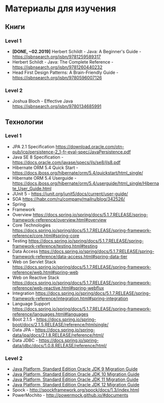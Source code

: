 # Материалы для изучения

## Книги

### Level 1
 - **[DONE, ~02.2019]** Herbert Schildt - Java: A Beginner's Guide - https://isbnsearch.org/isbn/9781259589317
 - Herbert Schildt - Java: The Complete Reference - https://isbnsearch.org/isbn/9781260440232
 - Head First Design Patterns: A Brain-Friendly Guide - https://isbnsearch.org/isbn/9780596007126

### Level 2
 - Joshua Bloch - Effective Java https://isbnsearch.org/isbn/9780134685991

## Технологии 

### Level 1
- JPA 2.1 Specification https://download.oracle.com/otn-pub/jcp/persistence-2_1-fr-eval-spec/JavaPersistence.pdf
- Java SE 8 Specification - https://docs.oracle.com/javase/specs/jls/se8/jls8.pdf
- Hibernate ORM 5.4 Quick Start - https://docs.jboss.org/hibernate/orm/5.4/quickstart/html_single/
- Hibernate ORM 5.4 Userguide - https://docs.jboss.org/hibernate/orm/5.4/userguide/html_single/Hibernate_User_Guide.html
- JUnit 5 - https://junit.org/junit5/docs/current/user-guide/
- SOA https://habr.com/ru/company/mailru/blog/342526/
- Spring 
 - Framework
  - Overview https://docs.spring.io/spring/docs/5.1.7.RELEASE/spring-framework-reference/overview.html#overview
  - Core Technologies https://docs.spring.io/spring/docs/5.1.7.RELEASE/spring-framework-reference/core.html#spring-core
  - Testing  https://docs.spring.io/spring/docs/5.1.7.RELEASE/spring-framework-reference/testing.html#testing
  - Data Access https://docs.spring.io/spring/docs/5.1.7.RELEASE/spring-framework-reference/data-access.html#spring-data-tier
  - Web on Servlet Stack https://docs.spring.io/spring/docs/5.1.7.RELEASE/spring-framework-reference/web.html#spring-web
  - Web on Reactive Stack https://docs.spring.io/spring/docs/5.1.7.RELEASE/spring-framework-reference/web-reactive.html#spring-webflux
  - Integration https://docs.spring.io/spring/docs/5.1.7.RELEASE/spring-framework-reference/integration.html#spring-integration
  - Language Support https://docs.spring.io/spring/docs/5.1.7.RELEASE/spring-framework-reference/languages.html#languages
 - Boot 2.1.5 - https://docs.spring.io/spring-boot/docs/2.1.5.RELEASE/reference/htmlsingle/
 - Data JPA - https://docs.spring.io/spring-data/jpa/docs/2.1.8.RELEASE/reference/html/
 - Data JDBC - https://docs.spring.io/spring-data/jdbc/docs/1.0.8.RELEASE/reference/html/


### Level 2
- [Java Platform, Standard Edition Oracle JDK 9 Migration Guide](https://docs.oracle.com/javase/9/migrate/toc.htm)
- [Java Platform, Standard Edition Oracle JDK 10 Migration Guide](https://docs.oracle.com/javase/10/migrate/toc.htm)
- [Java Platform, Standard Edition Oracle JDK 11 Migration Guide](https://docs.oracle.com/en/java/javase/11/migrate/index.html)
- [Java Platform, Standard Edition Oracle JDK 12 Migration Guide](https://docs.oracle.com/en/java/javase/12/migrate/index.html)
- Spock - http://spockframework.org/spock/docs/1.3/index.html
- PowerMochito - http://powermock.github.io/#documents
